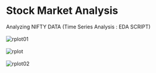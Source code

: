 # Stock Market Analysis
Analyzing NIFTY DATA (Time Series Analysis : EDA SCRIPT)  </br></br>
![rplot01](https://cloud.githubusercontent.com/assets/7979139/24124676/eb30060c-0dea-11e7-9b8a-59977ea2437f.png)</br></br>
![rplot](https://cloud.githubusercontent.com/assets/7979139/24124671/e1f4c406-0dea-11e7-8a4d-a1eb4eaffb89.png)</br></br>
![rplot02](https://cloud.githubusercontent.com/assets/7979139/24124680/eefe8c36-0dea-11e7-8978-5bbf053a904e.png)
